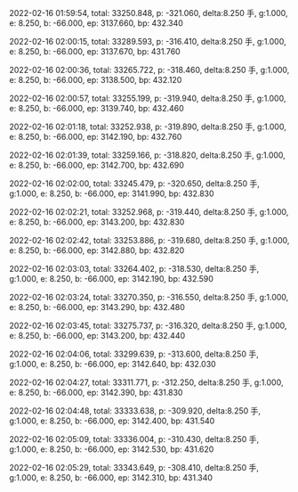 2022-02-16 01:59:54, total: 33250.848, p: -321.060, delta:8.250 手, g:1.000, e: 8.250, b: -66.000, ep: 3137.660, bp: 432.340

2022-02-16 02:00:15, total: 33289.593, p: -316.410, delta:8.250 手, g:1.000, e: 8.250, b: -66.000, ep: 3137.670, bp: 431.760

2022-02-16 02:00:36, total: 33265.722, p: -318.460, delta:8.250 手, g:1.000, e: 8.250, b: -66.000, ep: 3138.500, bp: 432.120

2022-02-16 02:00:57, total: 33255.199, p: -319.940, delta:8.250 手, g:1.000, e: 8.250, b: -66.000, ep: 3139.740, bp: 432.460

2022-02-16 02:01:18, total: 33252.938, p: -319.890, delta:8.250 手, g:1.000, e: 8.250, b: -66.000, ep: 3142.190, bp: 432.760

2022-02-16 02:01:39, total: 33259.166, p: -318.820, delta:8.250 手, g:1.000, e: 8.250, b: -66.000, ep: 3142.700, bp: 432.690

2022-02-16 02:02:00, total: 33245.479, p: -320.650, delta:8.250 手, g:1.000, e: 8.250, b: -66.000, ep: 3141.990, bp: 432.830

2022-02-16 02:02:21, total: 33252.968, p: -319.440, delta:8.250 手, g:1.000, e: 8.250, b: -66.000, ep: 3143.200, bp: 432.830

2022-02-16 02:02:42, total: 33253.886, p: -319.680, delta:8.250 手, g:1.000, e: 8.250, b: -66.000, ep: 3142.880, bp: 432.820

2022-02-16 02:03:03, total: 33264.402, p: -318.530, delta:8.250 手, g:1.000, e: 8.250, b: -66.000, ep: 3142.190, bp: 432.590

2022-02-16 02:03:24, total: 33270.350, p: -316.550, delta:8.250 手, g:1.000, e: 8.250, b: -66.000, ep: 3143.290, bp: 432.480

2022-02-16 02:03:45, total: 33275.737, p: -316.320, delta:8.250 手, g:1.000, e: 8.250, b: -66.000, ep: 3143.200, bp: 432.440

2022-02-16 02:04:06, total: 33299.639, p: -313.600, delta:8.250 手, g:1.000, e: 8.250, b: -66.000, ep: 3142.640, bp: 432.030

2022-02-16 02:04:27, total: 33311.771, p: -312.250, delta:8.250 手, g:1.000, e: 8.250, b: -66.000, ep: 3142.390, bp: 431.830

2022-02-16 02:04:48, total: 33333.638, p: -309.920, delta:8.250 手, g:1.000, e: 8.250, b: -66.000, ep: 3142.400, bp: 431.540

2022-02-16 02:05:09, total: 33336.004, p: -310.430, delta:8.250 手, g:1.000, e: 8.250, b: -66.000, ep: 3142.530, bp: 431.620

2022-02-16 02:05:29, total: 33343.649, p: -308.410, delta:8.250 手, g:1.000, e: 8.250, b: -66.000, ep: 3142.310, bp: 431.340